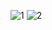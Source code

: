 ![1](https://github.com/naman-parihar2000/challenge-site/assets/87593367/58ada029-c8d5-4359-8ada-1fe0a7c21137)
![2](https://github.com/naman-parihar2000/challenge-site/assets/87593367/bcc1cb0b-f35b-413b-a7d0-04d22d9c3188)
